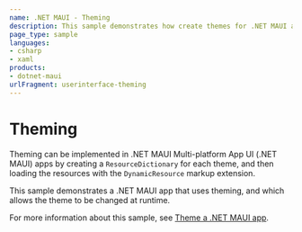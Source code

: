 ```yaml
---
name: .NET MAUI - Theming
description: This sample demonstrates how create themes for .NET MAUI apps, and change the theme at runtime.
page_type: sample
languages:
- csharp
- xaml
products:
- dotnet-maui
urlFragment: userinterface-theming
---
```


# Theming

Theming can be implemented in .NET MAUI Multi-platform App UI (.NET MAUI) apps by creating a `ResourceDictionary` for each theme, and then loading the resources with the `DynamicResource` markup extension.

This sample demonstrates a .NET MAUI app that uses theming, and which allows the theme to be changed at runtime.

For more information about this sample, see [Theme a .NET MAUI app](https://docs.microsoft.com/dotnet/maui/user-interface/theming).
